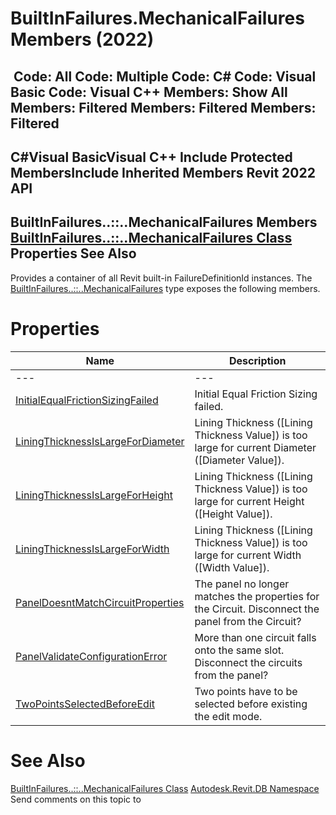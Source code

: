 # BuiltInFailures.MechanicalFailures Members (2022)

﻿
 Code: All Code: Multiple Code: C# Code: Visual Basic Code: Visual C++  Members: Show All Members: Filtered Members: Filtered Members: Filtered   
---  
C#Visual BasicVisual C++
Include Protected MembersInclude Inherited Members
Revit 2022 API  
---  
BuiltInFailures..::..MechanicalFailures Members  
[BuiltInFailures..::..MechanicalFailures Class](a223ae03-a7fc-d7b0-a47b-728b254bbb1e.md "BuiltInFailures.MechanicalFailures Class") Properties See Also  
---  
Provides a container of all Revit built-in FailureDefinitionId instances.
The [BuiltInFailures..::..MechanicalFailures](a223ae03-a7fc-d7b0-a47b-728b254bbb1e.md "BuiltInFailures.MechanicalFailures Class") type exposes the following members.
# Properties
| Name | Description |
| --- | --- |
| --- | --- | --- |
| [InitialEqualFrictionSizingFailed](64d7f623-1444-85b7-ef37-525ba737ec4d.md "InitialEqualFrictionSizingFailed Property") | Initial Equal Friction Sizing failed. |
| [LiningThicknessIsLargeForDiameter](a677a994-76a0-71aa-a5df-6b1c01cec76c.md "LiningThicknessIsLargeForDiameter Property") | Lining Thickness ([Lining Thickness Value]) is too large for current Diameter ([Diameter Value]). |
| [LiningThicknessIsLargeForHeight](dd059264-89b9-5042-15de-99507bef24d3.md "LiningThicknessIsLargeForHeight Property") | Lining Thickness ([Lining Thickness Value]) is too large for current Height ([Height Value]). |
| [LiningThicknessIsLargeForWidth](6e341285-fabb-2599-9510-edd956fcd829.md "LiningThicknessIsLargeForWidth Property") | Lining Thickness ([Lining Thickness Value]) is too large for current Width ([Width Value]). |
| [PanelDoesntMatchCircuitProperties](7913b0f4-bc2d-cd56-fd7a-9d36e1ff3137.md "PanelDoesntMatchCircuitProperties Property") | The panel no longer matches the properties for the Circuit. Disconnect the panel from the Circuit? |
| [PanelValidateConfigurationError](f9152180-726e-4a64-7e1b-710553a49a07.md "PanelValidateConfigurationError Property") | More than one circuit falls onto the same slot. Disconnect the circuits from the panel? |
| [TwoPointsSelectedBeforeEdit](2513177a-7141-f0f8-ce1a-c7e605c4d110.md "TwoPointsSelectedBeforeEdit Property") | Two points have to be selected before existing the edit mode. |

# See Also
[BuiltInFailures..::..MechanicalFailures Class](a223ae03-a7fc-d7b0-a47b-728b254bbb1e.md "BuiltInFailures.MechanicalFailures Class")
[Autodesk.Revit.DB Namespace](87546ba7-461b-c646-cbb1-2cb8f5bff8b2.md "Autodesk.Revit.DB Namespace")
Send comments on this topic to 